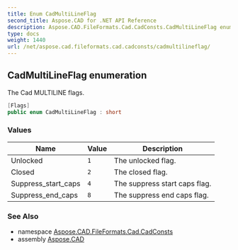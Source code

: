 ```yaml
---
title: Enum CadMultiLineFlag
second_title: Aspose.CAD for .NET API Reference
description: Aspose.CAD.FileFormats.Cad.CadConsts.CadMultiLineFlag enum. The Cad MULTILINE flags
type: docs
weight: 1440
url: /net/aspose.cad.fileformats.cad.cadconsts/cadmultilineflag/
---
```

## CadMultiLineFlag enumeration

The Cad MULTILINE flags.

```csharp
[Flags]
public enum CadMultiLineFlag : short
```

### Values

| Name | Value | Description |
| --- | --- | --- |
| Unlocked | `1` | The unlocked flag. |
| Closed | `2` | The closed flag. |
| Suppress_start_caps | `4` | The suppress start caps flag. |
| Suppress_end_caps | `8` | The suppress end caps flag. |

### See Also

* namespace [Aspose.CAD.FileFormats.Cad.CadConsts](../../aspose.cad.fileformats.cad.cadconsts/)
* assembly [Aspose.CAD](../../)


